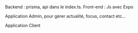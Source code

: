 Backend : prisma, api dans le index.ts.
Front-end : Js avec Expo

Application Admin, pour gérer actualité, focus, contact etc...

Application Client
